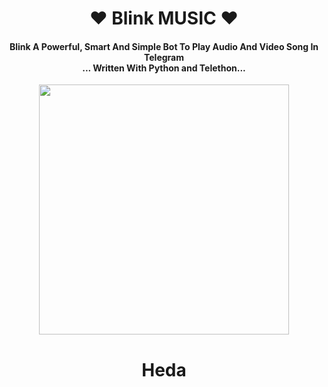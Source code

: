 <h1 align="center"><b>❤️ Blink MUSIC ❤️</b></h1>

<h4 align="center">Blink A Powerful, Smart And Simple Bot To Play Audio And Video Song In Telegram<br> ... Written With Python and Telethon...</h4>

<p align="center"><a href="https://telegram.dog/its_star_boi"><img src="https://te.legra.ph/file/c3e9cf3fa248be10fc723.jpg" width="400"></a></p>


<h1 align="center"><b>Heda</b></h1>
